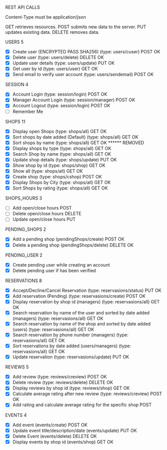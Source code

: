 REST API CALLS

Content-Type must be application/json

GET retrieves resources. 
POST submits new data to the server. 
PUT updates existing data. 
DELETE removes data.

USERS 5
- [x] Create user (ENCRYPTED PASS SHA256) (type: users/cuser) POST OK
- [x] Delete user (type: users/delete) DELETE OK
- [x] Update user details (type: users/update) PUT OK
- [x] Get user by id (type: users/user) GET OK
- [x] Send email to verify user account (type: users/sendemail) POST OK 

SESSION 4 
- [x] Account Login (type: session/login) POST OK
- [x] Manager Account Login (type: session/manager) POST OK
- [x] Account Logout (type: session/login) POST OK
- [ ] Remember Me

SHOPS 11
- [x] Display open Shops (type: shops/all) GET OK
- [x] Sort shops by date added (Default) (type: shops/all) GET OK
- [x] Sort shops by name (type: shops/all) GET OK ****** REMOVED
- [x] Display shops by type (type: shops/all) GET OK
- [x] Search Shop by name (type: shops/all) GET OK
- [x] Update shop details (type: shops/update) PUT OK
- [x] Show shop by id (type: shops/shop) GET OK
- [x] Show all (type: shops/all) GET OK 
- [x] Create shop (type: shops/cshop) POST OK
- [x] Display Shops by City (type: shops/all) GET OK
- [x] Sort Shops by rating (type: shops/all) GET OK

SHOPS_HOURS 3 
- [ ] Add open/close hours POST
- [ ] Delete open/close hours DELETE
- [ ] Update open/close hours PUT

PENDING_SHOPS 2
- [x] Add a pending shop (pendingShops/create) POST OK
- [x] Delete a pending shop (pendingShops/delete) DELETE OK
 
PENDING_USER 2
- [x] Create pending user while creating an account
- [x] Delete pending user if has been verified

RESERVATIONS 8
- [x] Accept/Decline/Cancel Reservation (type: reservasions/status) PUT OK
- [x] Add reservation (Pending) (type: reservasions/create) POST OK
- [x] Display reservation by shop id (managers) (type: reservasions/all) GET OK
- [x] Search reservation by name of the user and sorted by date added (managers) (type: reservasions/all) GET OK
- [x] Search reservation by name of the shop and sorted by date added (users) (type: reservasions/all) GET OK
- [x] Search reservation by phone number (managers) (type: reservasions/all) GET OK
- [x] Sort reservations by date added (users/managers) (type: reservasions/all) GET OK
- [x] Update reservation (type: reservasions/update) PUT OK

REVIEWS 5
- [x] Add review (type: reviews/creview) POST OK
- [x] Delete review (type: reviews/delete) DELETE OK
- [x] Display reviews by shop id (type: reviews/shop) GET OK
- [x] Calculate average rating after new review (type: reviews/creview) POST OK
- [x] Add rating and calculate average rating for the specific shop POST 

EVENTS 4
- [x] Add event (events/create) POST OK
- [x] Update event title/description/date (events/update) PUT OK
- [x] Delete Event (events/delete) DELETE OK
- [x] Display events by shop id (events/shop) GET OK 